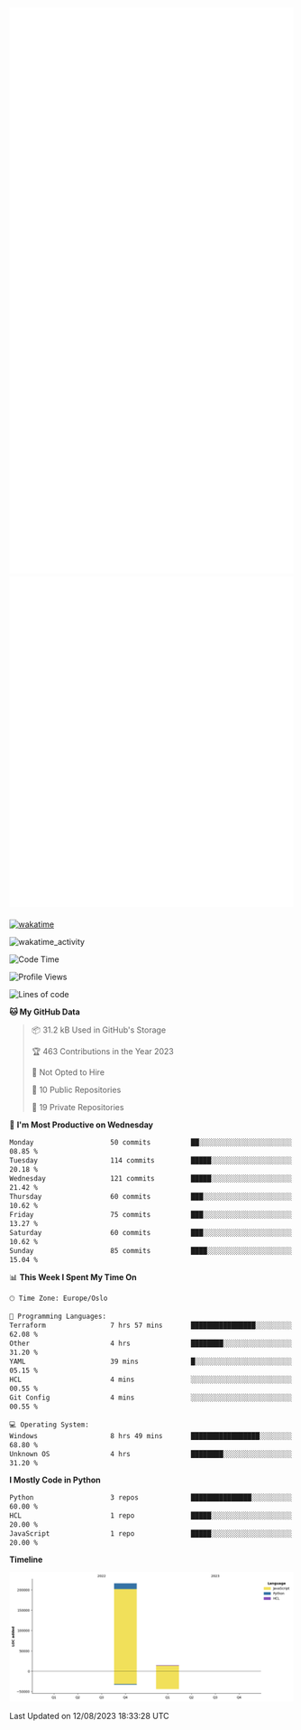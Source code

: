 ![Metrics](/metrics.svg)![Additional metrics](metrics.additional.svg)
----------------------------------------------------------------------------------------------------------------------------------------------------

[![wakatime](https://wakatime.com/badge/user/139c3dc8-b99d-475a-b6b4-e7663d03add8.svg)](https://wakatime.com/@139c3dc8-b99d-475a-b6b4-e7663d03add8)

![wakatime_activity](https://wakatime.com/share/@merca/d0fb6363-0f77-40ae-9525-9b9347ed2e36.svg)

<!--START_SECTION:waka-->
![Code Time](http://img.shields.io/badge/Code%20Time-6%2C738%20hrs%209%20mins-blue)

![Profile Views](http://img.shields.io/badge/Profile%20Views-0-blue)

![Lines of code](https://img.shields.io/badge/From%20Hello%20World%20I%27ve%20Written-230.4%20thousand%20lines%20of%20code-blue)

**🐱 My GitHub Data** 

> 📦 31.2 kB Used in GitHub's Storage 
 > 
> 🏆 463 Contributions in the Year 2023
 > 
> 🚫 Not Opted to Hire
 > 
> 📜 10 Public Repositories 
 > 
> 🔑 19 Private Repositories 
 > 
📅 **I'm Most Productive on Wednesday** 

```text
Monday                   50 commits          ██░░░░░░░░░░░░░░░░░░░░░░░   08.85 % 
Tuesday                  114 commits         █████░░░░░░░░░░░░░░░░░░░░   20.18 % 
Wednesday                121 commits         █████░░░░░░░░░░░░░░░░░░░░   21.42 % 
Thursday                 60 commits          ███░░░░░░░░░░░░░░░░░░░░░░   10.62 % 
Friday                   75 commits          ███░░░░░░░░░░░░░░░░░░░░░░   13.27 % 
Saturday                 60 commits          ███░░░░░░░░░░░░░░░░░░░░░░   10.62 % 
Sunday                   85 commits          ████░░░░░░░░░░░░░░░░░░░░░   15.04 % 
```


📊 **This Week I Spent My Time On** 

```text
🕑︎ Time Zone: Europe/Oslo

💬 Programming Languages: 
Terraform                7 hrs 57 mins       ████████████████░░░░░░░░░   62.08 % 
Other                    4 hrs               ████████░░░░░░░░░░░░░░░░░   31.20 % 
YAML                     39 mins             █░░░░░░░░░░░░░░░░░░░░░░░░   05.15 % 
HCL                      4 mins              ░░░░░░░░░░░░░░░░░░░░░░░░░   00.55 % 
Git Config               4 mins              ░░░░░░░░░░░░░░░░░░░░░░░░░   00.55 % 

💻 Operating System: 
Windows                  8 hrs 49 mins       █████████████████░░░░░░░░   68.80 % 
Unknown OS               4 hrs               ████████░░░░░░░░░░░░░░░░░   31.20 % 
```

**I Mostly Code in Python** 

```text
Python                   3 repos             ███████████████░░░░░░░░░░   60.00 % 
HCL                      1 repo              █████░░░░░░░░░░░░░░░░░░░░   20.00 % 
JavaScript               1 repo              █████░░░░░░░░░░░░░░░░░░░░   20.00 % 
```



**Timeline**

![Lines of Code chart](https://raw.githubusercontent.com/merca/merca/current/assets/bar_graph.png)


 Last Updated on 12/08/2023 18:33:28 UTC
<!--END_SECTION:waka-->

